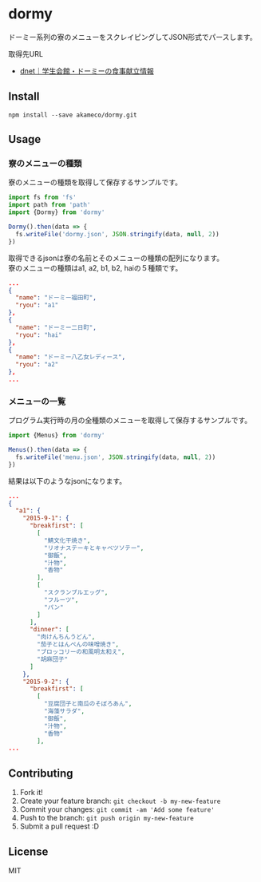 # dormy
ドーミー系列の寮のメニューをスクレイピングしてJSON形式でパースします。

取得先URL

- [dnet｜学生会館・ドーミーの食事献立情報](http://www.dnet.gr.jp/menulist/)

## Install

```
npm install --save akameco/dormy.git
```

## Usage

### 寮のメニューの種類

寮のメニューの種類を取得して保存するサンプルです。

```js
import fs from 'fs'
import path from 'path'
import {Dormy} from 'dormy'

Dormy().then(data => {
  fs.writeFile('dormy.json', JSON.stringify(data, null, 2))
})
```

取得できるjsonは寮の名前とそのメニューの種類の配列になります。  
寮のメニューの種類はa1, a2, b1, b2, haiの５種類です。

```json
...
{
  "name": "ドーミー福田町",
  "ryou": "a1"
},
{
  "name": "ドーミー二日町",
  "ryou": "hai"
},
{
  "name": "ドーミー八乙女レディース",
  "ryou": "a2"
},
...
```

### メニューの一覧
プログラム実行時の月の全種類のメニューを取得して保存するサンプルです。

```js
import {Menus} from 'dormy'

Menus().then(data => {
  fs.writeFile('menu.json', JSON.stringify(data, null, 2))
})
```


結果は以下のようなjsonになります。

```json
...
{
  "a1": {
    "2015-9-1": {
      "breakfirst": [
        [
          "鯖文化干焼き",
          "リオナステーキとキャベツソテー",
          "御飯",
          "汁物",
          "香物"
        ],
        [
          "スクランブルエッグ",
          "フルーツ",
          "パン"
        ]
      ],
      "dinner": [
        "肉けんちんうどん",
        "茄子とはんぺんの味噌焼き",
        "ブロッコリーの和風明太和え",
        "胡麻団子"
      ]
    },
    "2015-9-2": {
      "breakfirst": [
        [
          "豆腐団子と南瓜のそぼろあん",
          "海藻サラダ",
          "御飯",
          "汁物",
          "香物"
        ],
...
```


## Contributing
1. Fork it!
2. Create your feature branch: `git checkout -b my-new-feature`
3. Commit your changes: `git commit -am 'Add some feature'`
4. Push to the branch: `git push origin my-new-feature`
5. Submit a pull request :D

## License
MIT
